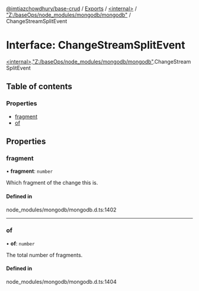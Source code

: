 [@imtiazchowdhury/base-crud](../README.md) / [Exports](../modules.md) / [\<internal\>](../modules/internal_.md) / ["Z:/baseOps/node\_modules/mongodb/mongodb"](../modules/internal_._Z__baseOps_node_modules_mongodb_mongodb_.md) / ChangeStreamSplitEvent

# Interface: ChangeStreamSplitEvent

[\<internal\>](../modules/internal_.md).["Z:/baseOps/node\_modules/mongodb/mongodb"](../modules/internal_._Z__baseOps_node_modules_mongodb_mongodb_.md).ChangeStreamSplitEvent

## Table of contents

### Properties

- [fragment](internal_._Z__baseOps_node_modules_mongodb_mongodb_.ChangeStreamSplitEvent.md#fragment)
- [of](internal_._Z__baseOps_node_modules_mongodb_mongodb_.ChangeStreamSplitEvent.md#of)

## Properties

### fragment

• **fragment**: `number`

Which fragment of the change this is.

#### Defined in

node_modules/mongodb/mongodb.d.ts:1402

___

### of

• **of**: `number`

The total number of fragments.

#### Defined in

node_modules/mongodb/mongodb.d.ts:1404

